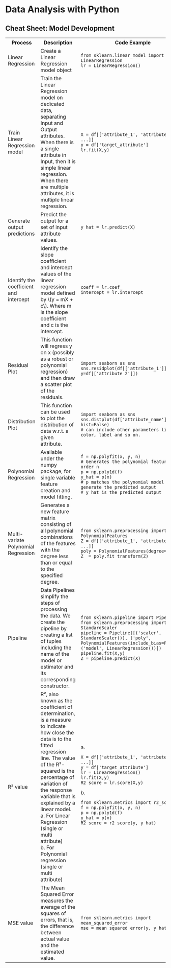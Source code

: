 # Data Analysis with Python

## Cheat Sheet: Model Development

<table style="width:100%">
  <tr>
    <th style="width:20%">Process</th>
    <th style="width:50%">Description</th>
    <th style="width:30%">Code Example</th>
  </tr>
  <tr>
    <td style="width:20%">Linear Regression</td>
    <td style="width:50%">Create a Linear Regression model object</td>
    <td style="width:30%">
      <pre><code>from sklearn.linear_model import LinearRegression
lr = LinearRegression()</code></pre>
    </td>
  </tr>
  <tr>
    <td style="width:20%">Train Linear Regression model</td>
    <td style="width:50%">Train the Linear Regression model on dedicated data, separating Input and Output attributes. When there is a single attribute in Input, then it is simple linear regression. When there are multiple attributes, it is multiple linear regression.</td>
    <td style="width:30%">
      <pre><code>X = df[['attribute_1', 'attribute_2', ...]]
y = df['target_attribute']
lr.fit(X,y)</code></pre>
    </td>
  </tr>
  <tr>
    <td style="width:20%">Generate output predictions</td>
    <td style="width:50%">Predict the output for a set of input attribute values.</td>
    <td style="width:30%">
      <pre><code>y_hat = lr.predict(X)</code></pre>
    </td>
  </tr>
  <tr>
    <td style="width:20%">Identify the coefficient and intercept</td>
    <td style="width:50%">Identify the slope coefficient and intercept values of the linear regression model defined by \(y = mX + c\). Where m is the slope coefficient and c is the intercept.</td>
    <td style="width:30%">
      <pre><code>coeff = lr.coef_
intercept = lr.intercept_</code></pre>
    </td>
  </tr>
  <tr>
    <td style="width:20%">Residual Plot</td>
    <td style="width:50%">This function will regress y on x (possibly as a robust or polynomial regression) and then draw a scatter plot of the residuals.</td>
    <td style="width:30%">
      <pre><code>import seaborn as sns
sns.residplot(df[['attribute_1']], y=df[['attribute_2']])</code></pre>
    </td>
  </tr>
  <tr>
    <td style="width:20%">Distribution Plot</td>
    <td style="width:50%">This function can be used to plot the distribution of data w.r.t. a given attribute.</td>
    <td style="width:30%">
      <pre><code>import seaborn as sns
sns.distplot(df['attribute_name'], hist=False)
# can include other parameters like color, label and so on.</code></pre>
    </td>
  </tr>
  <tr>
    <td style="width:20%">Polynomial Regression</td>
    <td style="width:50%">Available under the numpy package, for single variable feature creation and model fitting.</td>
    <td style="width:30%">
      <pre><code>f = np.polyfit(x, y, n)
# Generates the polynomial features of order n
p = np.poly1d(f)
y_hat = p(x)
# p matches the polynomial model used to generate the predicted output
# y_hat is the predicted output</code></pre>
    </td>
  </tr>
  <tr>
    <td style="width:20%">Multi-variate Polynomial Regression</td>
    <td style="width:50%">Generates a new feature matrix consisting of all polynomial combinations of the features with the degree less than or equal to the specified degree.</td>
    <td style="width:30%">
      <pre><code>from sklearn.preprocessing import PolynomialFeatures
Z = df[['attribute_1', 'attribute_2', ...]]
poly = PolynomialFeatures(degree=2)
Z_ = poly.fit_transform(Z)</code></pre>
    </td>
  </tr>
  <tr>
    <td style="width:20%">Pipeline</td>
    <td style="width:50%">Data Pipelines simplify the steps of processing the data. We create the pipeline by creating a list of tuples including the name of the model or estimator and its corresponding constructor.</td>
    <td style="width:30%">
      <pre><code>from sklearn.pipeline import Pipeline
from sklearn.preprocessing import StandardScaler
pipeline = Pipeline([('scaler', StandardScaler()), ('poly', PolynomialFeatures(include_bias=False)), ('model', LinearRegression())])
pipeline.fit(X,y)
Z = pipeline.predict(X)</code></pre>
    </td>
  </tr>
  <tr>
    <td style="width:20%">R² value</td>
    <td style="width:50%">R², also known as the coefficient of determination, is a measure to indicate how close the data is to the fitted regression line. The value of the R²-squared is the percentage of variation of the response variable that is explained by a linear model. <br>a. For Linear Regression (single or multi attribute) <br>b. For Polynomial regression (single or multi attribute)</td>
    <td style="width:30%">
      a.
      <pre><code>X = df[['attribute_1', 'attribute_2', ...]]
y = df['target_attribute']
lr = LinearRegression()
lr.fit(X,y)
R2_score = lr.score(X,y)</code></pre>
      b.
      <pre><code>from sklearn.metrics import r2_score
f = np.polyfit(x, y, n)
p = np.poly1d(f)
y_hat = p(x)
R2_score = r2_score(y, y_hat)</code></pre>
    </td>
  </tr>
  <tr>
    <td style="width:20%">MSE value</td>
    <td style="width:50%">The Mean Squared Error measures the average of the squares of errors, that is, the difference between actual value and the estimated value.</td>
    <td style="width:30%">
      <pre><code>from sklearn.metrics import mean_squared_error
mse = mean_squared_error(y, y_hat)</code></pre>
    </td>
  </tr>
</table>
